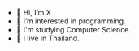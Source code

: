 - 👋 Hi, I’m X
- 👀 I’m interested in programming.
- 🌱 I'm studying Computer Science.
- 💞️ I live in Thailand.

<!---
koonx6520/koonx6520 is a ✨ special ✨ repository because its `README.md` (this file) appears on your GitHub profile.
You can click the Preview link to take a look at your changes.
--->
